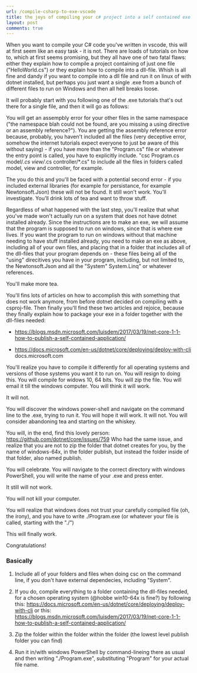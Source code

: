 ```yaml
---
url: /compile-csharp-to-exe-vscode
title: the joys of compiling your c# project into a self contained exe from vscode - a frustrated turorial
layout: post
comments: true
---
```


When you want to compile your C# code you've written in vscode, this will at first seem like an easy task - it is not. There are loads of tutorials on how to, which at first seems promising, but they all have one of two fatal flaws: either they explain how to compile a project containing of just one file ("HelloWorld.cs") or they explain how to compile into a dll-file. Whish is all fine and dandy if you want to compile into a dll file and run it on linux of with dotnet installed, but perhaps you just want a single .exe from a bunch of different files to run on Windows and then all hell breaks loose.  



It will probably start with you following one of the .exe tutorials that's out there for a single file, and then it will go as follows:  



 You will get an assempbly error for your other files in the same namespace ("the namespace blah could not be found, are you missing a using directive or an assembly reference?"). You are getting the assembly reference error because, probably, you haven't included all the files (very deceptive error, somehow the internet tutorials expect everyone to just be aware of this without saying) - if you have more than the "Program.cs" file or whatever the entry point is called, you have to explicitly include. "csc Program.cs model/*.cs view/*.cs controller/*.cs" to include all the files in folders called model, view and controller, for example.  
 
 

 The you do this and you'll be faced with a potential second error - if you included external libraries (for example for persistance, for example Newtonsoft.Json) these will not be found. It still won't work. You'll investigate. You'll drink lots of tea and want to throw stuff.  
 
 
 Regardless of what happened with the last step, you'll realize that what you've made won't actually run on a system that does not have dotnet installed already. Since the instructions are to make an exe, we will assume that the program is supposed to run on windows, since that is where exe lives. If you want the program to run on windows without that machine needing to have stuff installed already, you need to make an exe as above, including all of your own files, and placing that in a folder that includes all of the dll-files that your program depends on - these files being all of the "using" direcitives you have in your program, including, but not limited to, the Newtonsoft.Json and all the "System" System.Linq" or whatever references.  


 You'll make more tea.  

 
 You'll fins lots of articles on how to accomplish this with something that does not work anymore, from before dotnet decided on compiling with a csproj-file. Then finally you'll find these two articles and rejoice, because they finally explain how to package your exe in a folder together with the dll-files needed:
   
 - https://blogs.msdn.microsoft.com/luisdem/2017/03/19/net-core-1-1-how-to-publish-a-self-contained-application/
 
   
 - https://docs.microsoft.com/en-us/dotnet/core/deploying/deploy-with-cli
docs.microsoft.com

  
 
 
 You'll realize you have to compile it differently for all operating systems and versions of those systems you want it to run on. You will resign to doing this. You will compile for widows 10, 64 bits. You will zip the file. You will email it till the windows computer. You will think it will work.  
 
 

 It will not.  
 
 

 You will discover the windows power-shell and navigate on the command line to the .exe, trying to run it. You will hope it will work. It will not. You will consider abandoning tea and starting on the whiskey.  
 
 

 You will, in the end, find this lovely person: https://github.com/dotnet/core/issues/759 Who had the same issue, and realize that you are not to zip the folder that dotnet creates for you, by the name of windows-64x, in the folder publish, but instead the folder inside of that folder, also named publish.  
 
 

 You will celebrate. You will navigate to the correct directory with windows PowerShell, you will write the name of your .exe and press enter.  
 
 

 It still will not work.  
 
 

 You will not kill your computer.  
 
 

 You will realize that windows does not trust your carefully compiled file (oh, the irony), and you have to write ./Program.exe (or whatever your file is called, starting with the "./")  
 
 

 This will finally work.  
 
 

 Congratulations!  

### Basically

1. Include all of your folders and files when doing csc on the command line, if you don't have external dependecies, including "System".  


2. If you do, compile everything to a folder containing the dll-files needed, for a chosen operating system (@hobbe win10-64x is fine?) by following this: https://docs.microsoft.com/en-us/dotnet/core/deploying/deploy-with-cli or this: https://blogs.msdn.microsoft.com/luisdem/2017/03/19/net-core-1-1-how-to-publish-a-self-contained-application/  


3. Zip the folder within the folder within the folder (the lowest level publish folder you can find)  


4.  Run it in/with windows PowerShell by command-lineing there as usual and then writing "./Program.exe", substituting "Program" for your actual file name.
